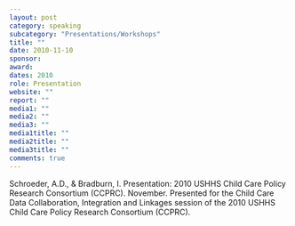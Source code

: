 ```yaml
---
layout: post
category: speaking
subcategory: "Presentations/Workshops"
title: ""
date: 2010-11-10
sponsor:
award:
dates: 2010
role: Presentation
website: ""
report: ""
media1: ""
media2: ""
media3: ""
media1title: ""
media2title: ""
media3title: ""
comments: true
---
```


Schroeder, A.D., & Bradburn, I. Presentation: 2010 USHHS Child Care Policy Research Consortium (CCPRC). November. Presented for the Child Care Data Collaboration, Integration and Linkages session of the 2010 USHHS Child Care Policy Research Consortium (CCPRC).
